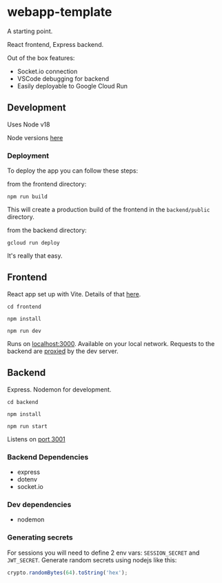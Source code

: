 # webapp-template

A starting point.

React frontend, Express backend.

Out of the box features:
- Socket.io connection
- VSCode debugging for backend
- Easily deployable to Google Cloud Run


## Development

Uses Node v18

Node versions [here](https://nodejs.dev/en/about/releases/)

### Deployment

To deploy the app you can follow these steps:

from the frontend directory:

`npm run build`

This will create a production build of the frontend in the `backend/public` directory.

from the backend directory:

`gcloud run deploy`

It's really that easy.


## Frontend

React app set up with Vite. Details of that [here](https://vitejs.dev/guide/).

`cd frontend`

`npm install`

`npm run dev`

Runs on [localhost:3000](http://localhost:3000). Available on your local network. Requests to the backend are [proxied](https://vitejs.dev/config/server-options.html#server-proxy) by the dev server. 

## Backend

Express. Nodemon for development. 

`cd backend`

`npm install`

`npm run start`

Listens on [port 3001](http://localhost:3001) 

### Backend Dependencies

- express
- dotenv
- socket.io

### Dev dependencies

- nodemon

### Generating secrets

For sessions you will need to define 2 env vars: `SESSION_SECRET` and `JWT_SECRET`. Generate random secrets using nodejs like this:
```js
crypto.randomBytes(64).toString('hex');
```
